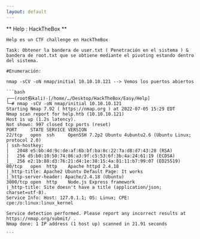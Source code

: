 ```yaml
---
layout: default
---
```


** Help : HackTheBox **

	Help es un CTF challenge en HackTheBox
		
	Task: Obtener la bandera de user.txt ( Penetración en el sistema ) & bandera de root.txt que se obtiene mediante el pivoting estando dentro del sistema.
	
	#Enumeración:
	
	nmap -sCV -oN nmap/initial 10.10.10.121 --> Vemos los puertos abiertos 
	
	```bash
	┌──(root㉿kali)-[/home/…/Desktop/HackTheBox/Easy/Help]
	└─# nmap -sCV -oN nmap/initial 10.10.10.121
	Starting Nmap 7.92 ( https://nmap.org ) at 2022-07-05 15:29 EDT
	Nmap scan report for help.htb (10.10.10.121)
	Host is up (1.2s latency).
	Not shown: 997 closed tcp ports (reset)
	PORT     STATE SERVICE VERSION
	22/tcp   open  ssh     OpenSSH 7.2p2 Ubuntu 4ubuntu2.6 (Ubuntu Linux; protocol 2.0)
	| ssh-hostkey: 
	|   2048 e5:bb:4d:9c:de:af:6b:bf:ba:8c:22:7a:d8:d7:43:28 (RSA)
	|   256 d5:b0:10:50:74:86:a3:9f:c5:53:6f:3b:4a:24:61:19 (ECDSA)
	|_  256 e2:1b:88:d3:76:21:d4:1e:38:15:4a:81:11:b7:99:07 (ED25519)
	80/tcp   open  http    Apache httpd 2.4.18
	|_http-title: Apache2 Ubuntu Default Page: It works
	|_http-server-header: Apache/2.4.18 (Ubuntu)
	3000/tcp open  http    Node.js Express framework
	|_http-title: Site doesn't have a title (application/json; charset=utf-8).
	Service Info: Host: 127.0.1.1; OS: Linux; CPE: cpe:/o:linux:linux_kernel

	Service detection performed. Please report any incorrect results at https://nmap.org/submit/ .
	Nmap done: 1 IP address (1 host up) scanned in 21.91 seconds

	```
